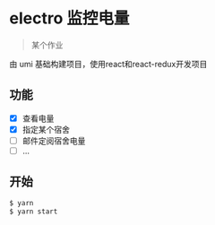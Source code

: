 # electro 监控电量

> 某个作业

由 umi 基础构建项目，使用react和react-redux开发项目

## 功能

- [x] 查看电量
- [x] 指定某个宿舍
- [ ] 邮件定阅宿舍电量
- [ ] ...

## 开始

```bash
$ yarn
$ yarn start
```
